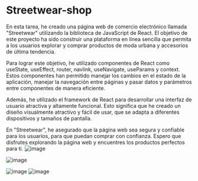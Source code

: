 # Streetwear-shop
En esta tarea, he creado una página web de comercio electrónico llamada "Streetwear" utilizando la biblioteca de JavaScript de React. El objetivo de este proyecto ha sido construir una plataforma en línea sencilla que permita a los usuarios explorar y comprar productos de moda urbana y accesorios de última tendencia.

Para lograr este objetivo, he utilizado componentes de React como useState, useEffect, router, navlink, useNavigate, useParams y context. Estos componentes han permitido manejar los cambios en el estado de la aplicación, manejar la navegación entre páginas y pasar datos y parámetros entre componentes de manera eficiente.

Además, he utilizado el framework de React para desarrollar una interfaz de usuario atractiva y altamente funcional. Esto significa que he creado un diseño visualmente atractivo y fácil de usar, que se adapta a diferentes dispositivos y tamaños de pantalla.

En "Streetwear", he asegurado que la página web sea segura y confiable para los usuarios, para que puedan comprar con confianza. Espero que disfrutes explorando la página web y encuentres los productos perfectos para ti.
![image](https://user-images.githubusercontent.com/113071563/228395416-19a7899f-4696-4838-9e4e-7dcb6eb68c19.png)

![image](https://user-images.githubusercontent.com/113071563/228395428-5b35d2cf-9e99-4cdd-871c-397dd381ba73.png)

![image](https://user-images.githubusercontent.com/113071563/228395469-9d1e5aad-f028-415a-94c7-513ee262d44f.png)
![image](https://user-images.githubusercontent.com/113071563/228395502-e2db51b3-144a-4190-b338-96e3b7004c9d.png)
